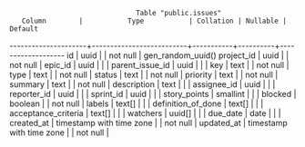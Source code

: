
                                   Table "public.issues"
       Column        |           Type           | Collation | Nullable |      Default      
---------------------+--------------------------+-----------+----------+-------------------
 id                  | uuid                     |           | not null | gen_random_uuid()
 project_id          | uuid                     |           | not null | 
 epic_id             | uuid                     |           |          | 
 parent_issue_id     | uuid                     |           |          | 
 key                 | text                     |           | not null | 
 type                | text                     |           | not null | 
 status              | text                     |           | not null | 
 priority            | text                     |           | not null | 
 summary             | text                     |           | not null | 
 description         | text                     |           |          | 
 assignee_id         | uuid                     |           |          | 
 reporter_id         | uuid                     |           |          | 
 sprint_id           | uuid                     |           |          | 
 story_points        | smallint                 |           |          | 
 blocked             | boolean                  |           | not null | 
 labels              | text[]                   |           |          | 
 definition_of_done  | text[]                   |           |          | 
 acceptance_criteria | text[]                   |           |          | 
 watchers            | uuid[]                   |           |          | 
 due_date            | date                     |           |          | 
 created_at          | timestamp with time zone |           | not null | 
 updated_at          | timestamp with time zone |           | not null | 
